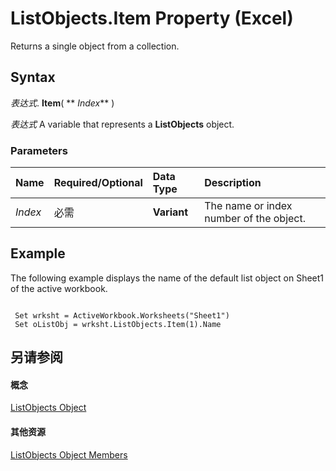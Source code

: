 
# ListObjects.Item Property (Excel)

Returns a single object from a collection.


## Syntax

 _表达式_. **Item**( ** _Index_** )

 _表达式_ A variable that represents a **ListObjects** object.


### Parameters



|**Name**|**Required/Optional**|**Data Type**|**Description**|
|:-----|:-----|:-----|:-----|
| _Index_|必需|**Variant**|The name or index number of the object.|

## Example

The following example displays the name of the default list object on Sheet1 of the active workbook.


```
 
 Set wrksht = ActiveWorkbook.Worksheets("Sheet1") 
 Set oListObj = wrksht.ListObjects.Item(1).Name
```


## 另请参阅


#### 概念


[ListObjects Object](3a888055-1ed0-d37d-0586-ced999dc1c42.md)
#### 其他资源


[ListObjects Object Members](http://msdn.microsoft.com/library/a067b883-9aa3-f8f6-bf72-87541b796a80%28Office.15%29.aspx)